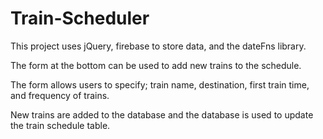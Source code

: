 # Train-Scheduler

This project uses jQuery, firebase to store data, and the dateFns library.

The form at the bottom can be used to add new trains to the schedule.

The form allows users to specify; train name, destination, first train time, and frequency of trains.

New trains are added to the database and the database is used to update the train schedule table.

